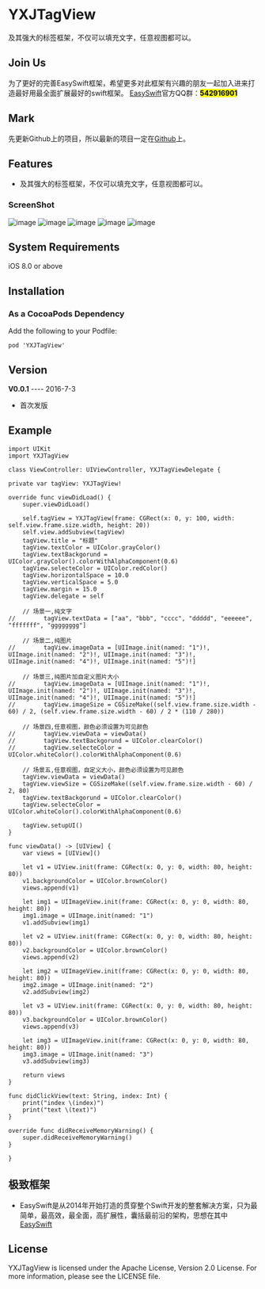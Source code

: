 # YXJTagView
及其强大的标签框架，不仅可以填充文字，任意视图都可以。


## Join Us 
为了更好的完善EasySwift框架，希望更多对此框架有兴趣的朋友一起加入进来打造最好用最全面扩展最好的swift框架。
[EasySwift](https://github.com/stubbornnessness/EasySwift)官方QQ群：<mark>**542916901**</mark>

## Mark
先更新Github上的项目，所以最新的项目一定在[Github](https://github.com/stubbornnessness)上。

## Features
* 及其强大的标签框架，不仅可以填充文字，任意视图都可以。

### ScreenShot
![image](https://github.com/stubbornnessness/YXJTagView/blob/master/TestYXJTagView/TestYXJTagView/demo1.gif)
![image](https://github.com/stubbornnessness/YXJTagView/blob/master/TestYXJTagView/TestYXJTagView/demo2.gif)
![image](https://github.com/stubbornnessness/YXJTagView/blob/master/TestYXJTagView/TestYXJTagView/demo3.gif)
![image](https://github.com/stubbornnessness/YXJTagView/blob/master/TestYXJTagView/TestYXJTagView/demo4.gif)
![image](https://github.com/stubbornnessness/YXJTagView/blob/master/TestYXJTagView/TestYXJTagView/demo5.gif)

## System Requirements
iOS 8.0 or above

## Installation
### As a CocoaPods Dependency
Add the following to your Podfile:

	pod 'YXJTagView'
	
## Version
**V0.0.1** ---- 2016-7-3

* 首次发版
	
## Example
	import UIKit
	import YXJTagView

	class ViewController: UIViewController, YXJTagViewDelegate {

    private var tagView: YXJTagView!

    override func viewDidLoad() {
        super.viewDidLoad()

        self.tagView = YXJTagView(frame: CGRect(x: 0, y: 100, width: self.view.frame.size.width, height: 20))
        self.view.addSubview(tagView)
        tagView.title = "标题"
        tagView.textColor = UIColor.grayColor()
        tagView.textBackgorund = UIColor.grayColor().colorWithAlphaComponent(0.6)
        tagView.selecteColor = UIColor.redColor()
        tagView.horizontalSpace = 10.0
        tagView.verticalSpace = 5.0
        tagView.margin = 15.0
        tagView.delegate = self

        // 场景一,纯文字
	//        tagView.textData = ["aa", "bbb", "cccc", "ddddd", "eeeeee", "fffffff", "gggggggg"]

        // 场景二,纯图片
	//        tagView.imageData = [UIImage.init(named: "1")!, UIImage.init(named: "2")!, UIImage.init(named: "3")!, UIImage.init(named: "4")!, UIImage.init(named: "5")!]

        // 场景三,纯图片加自定义图片大小
	//        tagView.imageData = [UIImage.init(named: "1")!, UIImage.init(named: "2")!, UIImage.init(named: "3")!, UIImage.init(named: "4")!, UIImage.init(named: "5")!]
	//        tagView.imageSize = CGSizeMake((self.view.frame.size.width - 60) / 2, (self.view.frame.size.width - 60) / 2 * (110 / 280))

        // 场景四,任意视图，颜色必须设置为可见颜色
	//        tagView.viewData = viewData()
	//        tagView.textBackgorund = UIColor.clearColor()
	//        tagView.selecteColor = 	UIColor.whiteColor().colorWithAlphaComponent(0.6)

        // 场景五,任意视图，自定义大小，颜色必须设置为可见颜色
        tagView.viewData = viewData()
        tagView.viewSize = CGSizeMake((self.view.frame.size.width - 60) / 2, 80)
        tagView.textBackgorund = UIColor.clearColor()
        tagView.selecteColor = UIColor.whiteColor().colorWithAlphaComponent(0.6)

        tagView.setupUI()
    }

    func viewData() -> [UIView] {
        var views = [UIView]()

        let v1 = UIView.init(frame: CGRect(x: 0, y: 0, width: 80, height: 80))
        v1.backgroundColor = UIColor.brownColor()
        views.append(v1)

        let img1 = UIImageView.init(frame: CGRect(x: 0, y: 0, width: 80, height: 80))
        img1.image = UIImage.init(named: "1")
        v1.addSubview(img1)

        let v2 = UIView.init(frame: CGRect(x: 0, y: 0, width: 80, height: 80))
        v2.backgroundColor = UIColor.brownColor()
        views.append(v2)

        let img2 = UIImageView.init(frame: CGRect(x: 0, y: 0, width: 80, height: 80))
        img2.image = UIImage.init(named: "2")
        v2.addSubview(img2)

        let v3 = UIView.init(frame: CGRect(x: 0, y: 0, width: 80, height: 80))
        v3.backgroundColor = UIColor.brownColor()
        views.append(v3)

        let img3 = UIImageView.init(frame: CGRect(x: 0, y: 0, width: 80, height: 80))
        img3.image = UIImage.init(named: "3")
        v3.addSubview(img3)

        return views
    }

    func didClickView(text: String, index: Int) {
        print("index \(index)")
        print("text \(text)")
    }

    override func didReceiveMemoryWarning() {
        super.didReceiveMemoryWarning()
    }

	}

    
## 极致框架
* EasySwift是从2014年开始打造的贯穿整个Swift开发的整套解决方案，只为最简单，最高效，最全面，高扩展性，囊括最前沿的架构，思想在其中[EasySwift](https://github.com/stubbornnessness/EasySwift)

## License
YXJTagView is licensed under the Apache License, Version 2.0 License. For more information, please see the LICENSE file.